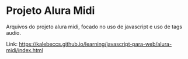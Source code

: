 # Projeto Alura Midi

Arquivos do projeto alura midi, focado no uso de javascript e uso de tags audio.

Link: https://kalebeccs.github.io/learning/javascript-para-web/alura-midi/index.html
